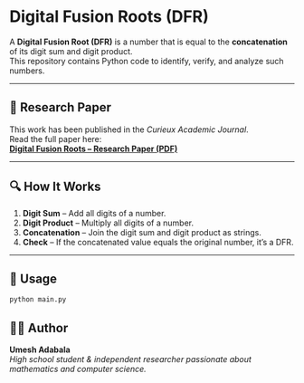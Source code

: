 # Digital Fusion Roots (DFR)

A **Digital Fusion Root (DFR)** is a number that is equal to the **concatenation** of its digit sum and digit product.  
This repository contains Python code to identify, verify, and analyze such numbers.

---

## 📄 Research Paper
This work has been published in the *Curieux Academic Journal*.  
Read the full paper here:  
[**Digital Fusion Roots – Research Paper (PDF)**](https://www.curieuxacademicjournal.com/_files/ugd/99711c_b97b0f2ef3e74aceb8b0d6b3a12700cb.pdf#page=311)

---

## 🔍 How It Works
1. **Digit Sum** – Add all digits of a number.  
2. **Digit Product** – Multiply all digits of a number.  
3. **Concatenation** – Join the digit sum and digit product as strings.  
4. **Check** – If the concatenated value equals the original number, it’s a DFR.

---

## 🚀 Usage
```bash
python main.py
```

## 🧑‍💻 Author

**Umesh Adabala**  
*High school student & independent researcher passionate about mathematics and computer science.*

